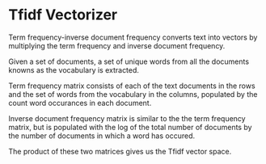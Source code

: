 # Tfidf Vectorizer
Term frequency-inverse document frequency converts text into vectors by multiplying the term frequency and inverse document frequency.

Given a set of documents, a set of unique words from all the documents knowns as the vocabulary is extracted.

Term frequency matrix consists of each of the text documents in the rows and the set of words from the vocabulary in the columns, populated by the count word occurances in each document.

Inverse document frequency matrix is similar to the the term frequency matrix, but is populated with the log of the total number of documents by the number of documents in which a word has occured.

The product of these two matrices gives us the Tfidf vector space.